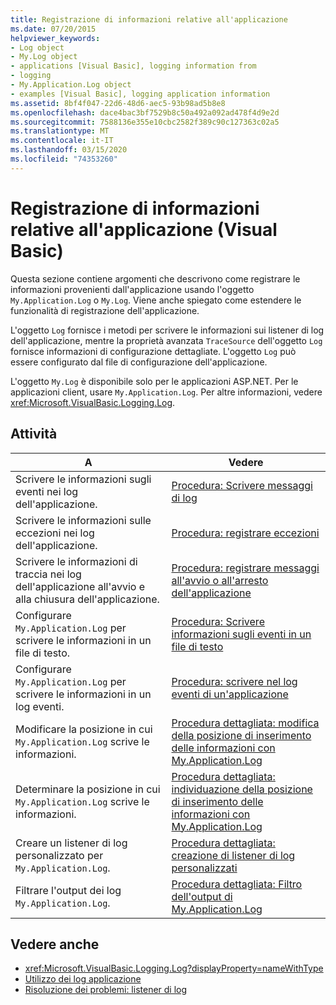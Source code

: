 ```yaml
---
title: Registrazione di informazioni relative all'applicazione
ms.date: 07/20/2015
helpviewer_keywords:
- Log object
- My.Log object
- applications [Visual Basic], logging information from
- logging
- My.Application.Log object
- examples [Visual Basic], logging application information
ms.assetid: 8bf4f047-22d6-48d6-aec5-93b98ad5b8e8
ms.openlocfilehash: dace4bac3bf7529b8c50a492a092ad478f4d9e2d
ms.sourcegitcommit: 7588136e355e10cbc2582f389c90c127363c02a5
ms.translationtype: MT
ms.contentlocale: it-IT
ms.lasthandoff: 03/15/2020
ms.locfileid: "74353260"
---
```

# <a name="logging-information-from-the-application-visual-basic"></a>Registrazione di informazioni relative all'applicazione (Visual Basic)

Questa sezione contiene argomenti che descrivono come registrare le informazioni provenienti dall'applicazione usando l'oggetto `My.Application.Log` o `My.Log`. Viene anche spiegato come estendere le funzionalità di registrazione dell'applicazione.  
  
 L'oggetto `Log` fornisce i metodi per scrivere le informazioni sui listener di log dell'applicazione, mentre la proprietà avanzata `TraceSource` dell'oggetto `Log` fornisce informazioni di configurazione dettagliate. L'oggetto `Log` può essere configurato dal file di configurazione dell'applicazione.  
  
 L'oggetto `My.Log` è disponibile solo per le applicazioni ASP.NET. Per le applicazioni client, usare `My.Application.Log`. Per altre informazioni, vedere <xref:Microsoft.VisualBasic.Logging.Log>.  
  
## <a name="tasks"></a>Attività  
  
|A|Vedere|  
|--------|---------|  
|Scrivere le informazioni sugli eventi nei log dell'applicazione.|[Procedura: Scrivere messaggi di log](../../../../visual-basic/developing-apps/programming/log-info/how-to-write-log-messages.md)|  
|Scrivere le informazioni sulle eccezioni nei log dell'applicazione.|[Procedura: registrare eccezioni](../../../../visual-basic/developing-apps/programming/log-info/how-to-log-exceptions.md)|  
|Scrivere le informazioni di traccia nei log dell'applicazione all'avvio e alla chiusura dell'applicazione.|[Procedura: registrare messaggi all'avvio o all'arresto dell'applicazione](../../../../visual-basic/developing-apps/programming/log-info/how-to-log-messages-when-the-application-starts-or-shuts-down.md)|  
|Configurare `My.Application.Log` per scrivere le informazioni in un file di testo.|[Procedura: Scrivere informazioni sugli eventi in un file di testo](../../../../visual-basic/developing-apps/programming/log-info/how-to-write-event-information-to-a-text-file.md)|  
|Configurare `My.Application.Log` per scrivere le informazioni in un log eventi.|[Procedura: scrivere nel log eventi di un'applicazione](../../../../visual-basic/developing-apps/programming/log-info/how-to-write-to-an-application-event-log.md)|  
|Modificare la posizione in cui `My.Application.Log` scrive le informazioni.|[Procedura dettagliata: modifica della posizione di inserimento delle informazioni con My.Application.Log](../../../../visual-basic/developing-apps/programming/log-info/walkthrough-changing-where-my-application-log-writes-information.md)|  
|Determinare la posizione in cui `My.Application.Log` scrive le informazioni.|[Procedura dettagliata: individuazione della posizione di inserimento delle informazioni con My.Application.Log](../../../../visual-basic/developing-apps/programming/log-info/walkthrough-determining-where-my-application-log-writes-information.md)|  
|Creare un listener di log personalizzato per `My.Application.Log`.|[Procedura dettagliata: creazione di listener di log personalizzati](../../../../visual-basic/developing-apps/programming/log-info/walkthrough-creating-custom-log-listeners.md)|  
|Filtrare l'output dei log `My.Application.Log`.|[Procedura dettagliata: Filtro dell'output di My.Application.Log](../../../../visual-basic/developing-apps/programming/log-info/walkthrough-filtering-my-application-log-output.md)|  
  
## <a name="see-also"></a>Vedere anche

- <xref:Microsoft.VisualBasic.Logging.Log?displayProperty=nameWithType>
- [Utilizzo dei log applicazione](../../../../visual-basic/developing-apps/programming/log-info/working-with-application-logs.md)
- [Risoluzione dei problemi: listener di log](../../../../visual-basic/developing-apps/programming/log-info/troubleshooting-log-listeners.md)

